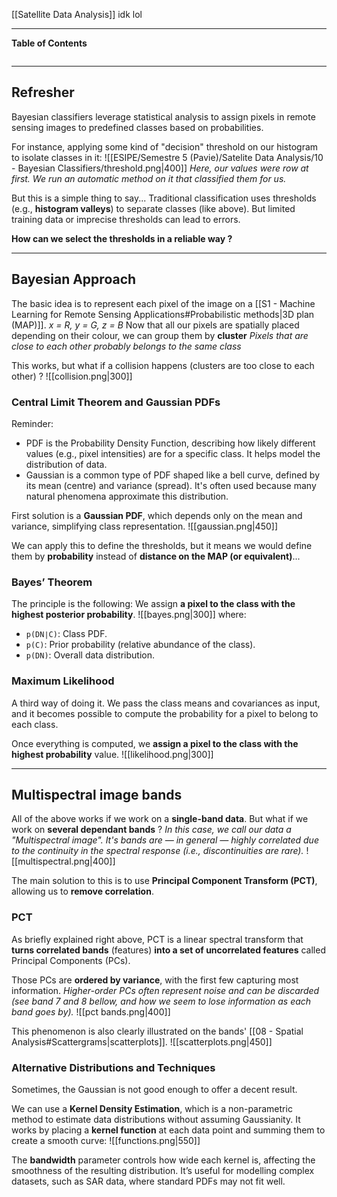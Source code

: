 [[Satellite Data Analysis]]
idk lol
****
**Table of Contents**
```table-of-contents
```

****
## Refresher

Bayesian classifiers leverage statistical analysis to assign pixels in remote sensing images to predefined classes based on probabilities. 

For instance, applying some kind of "decision" threshold on our histogram to isolate classes in it:
![[ESIPE/Semestre 5 (Pavie)/Satelite Data Analysis/10 - Bayesian Classifiers/threshold.png|400]]
*Here, our values were row at first. We run an automatic method on it that classified them for us.*

But this is a simple thing to say...
Traditional classification uses thresholds (e.g., **histogram valleys**) to separate classes (like above). But limited training data or imprecise thresholds can lead to errors.

**How can we select the thresholds in a reliable way ?**


****
## Bayesian Approach

The basic idea is to represent each pixel of the image on a [[S1 - Machine Learning for Remote Sensing Applications#Probabilistic methods|3D plan (MAP)]]. 
	*x = R, y = G, z = B*
Now that all our pixels are spatially placed depending on their colour, we can group them by **cluster**
	*Pixels that are close to each other probably belongs to the same class*

This works, but what if a collision happens (clusters are too close to each other) ?
![[collision.png|300]]


### **Central Limit Theorem and Gaussian PDFs**

Reminder: 
- PDF is the Probability Density Function, describing how likely different values (e.g., pixel intensities) are for a specific class. It helps model the distribution of data.
- Gaussian is a common type of PDF shaped like a bell curve, defined by its mean (centre) and variance (spread). It's often used because many natural phenomena approximate this distribution.


First solution is a **Gaussian PDF**, which depends only on the mean and variance, simplifying class representation.
![[gaussian.png|450]]

We can apply this to define the thresholds, but it means we would define them by **probability** instead of **distance on the MAP (or equivalent)**...

### Bayes’ Theorem

The principle is the following: We assign **a pixel to the class with the highest posterior probability**.
![[bayes.png|300]]
where:
- `p(DN∣C)`: Class PDF.
- `p(C)`: Prior probability (relative abundance of the class).
- `p(DN)`: Overall data distribution.


### Maximum Likelihood

A third way of doing it. We pass the class means and covariances as input, and it becomes possible to compute the probability for a pixel to belong to each class.

Once everything is computed, we **assign a pixel to the class with the highest probability** value.
![[likelihood.png|300]]


****
## Multispectral image bands

All of the above works if we work on a **single-band data**. But what if we work on **several dependant bands** ?
	*In this case, we call our data a "Multispectral image". It's bands are — in general — highly correlated due to the continuity in the spectral response (i.e., discontinuities are rare).*
![[multispectral.png|400]]

The main solution to this is to use **Principal Component Transform (PCT)**, allowing us to **remove correlation**.

### PCT

As briefly explained right above, PCT is a linear spectral transform that **turns correlated bands** (features) **into a set of uncorrelated features** called Principal Components (PCs).

Those PCs are **ordered by variance**, with the first few capturing most information.
	*Higher-order PCs often represent noise and can be discarded (see band 7 and 8 bellow, and how we seem to lose information as each band goes by).*
![[pct bands.png|400]]

This phenomenon is also clearly illustrated on the bands' [[08 - Spatial Analysis#Scattergrams|scatterplots]].
![[scatterplots.png|450]]


### Alternative Distributions and Techniques

Sometimes, the Gaussian is not good enough to offer a decent result.

We can use a **Kernel Density Estimation**, which is a non-parametric method to estimate data distributions without assuming Gaussianity.
It works by placing a **kernel function** at each data point and summing them to create a smooth curve:
![[functions.png|550]]

The **bandwidth** parameter controls how wide each kernel is, affecting the smoothness of the resulting distribution. It’s useful for modelling complex datasets, such as SAR data, where standard PDFs may not fit well.